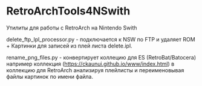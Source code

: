 # RetroArchTools4NSwith
Утилиты для работы с RetroArch на Nintendo Swith

delete_ftp_lpl_processor.py - подключается к NSW по FTP и удаляет ROM + Картинки для записей из плей листа delete.ipl. 


rename_png_files.py - конвертирует коллецию для ES (RetroBat/Batocera) например коллекция (https://ckaunui.github.io/www/index.html) в коллекцию для RetroArch анализируя плейлисты и переименовывая файлы картинок по имени файла. 
